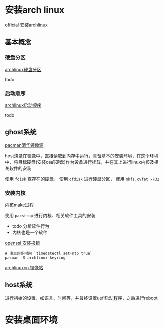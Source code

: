 # 安装arch linux

[official](https://wiki.archlinux.org/title/Installation_guide)
[安装archlinux](https://zhuanlan.zhihu.com/p/112541071)

## 基本概念

### 硬盘分区

[archlinux硬盘分区](https://wiki.archlinux.org/title/Partitioning#Example_layouts)

todo

### 启动顺序

[archlinux启动顺序](https://wiki.archlinux.org/title/Arch_boot_process#Boot_loader)

todo


## ghost系统

[pacman清华镜像源](https://mirrors.tuna.tsinghua.edu.cn/help/archlinux/)

host烧录在镜像中，直接读取到内存中运行，具备基本的安装环境，在这个环境中，将目标硬盘(安装os的硬盘)作为设备进行挂载，并在其上进行linux内核及相关软件的安装

使用 `fdisk` 查存在的硬盘， 使用 `cfdisk` 进行硬盘分区， 使用 `mkfs.cvfat -F32`  


### 安装内核

[内核make过程](https://blog.csdn.net/a29562268/article/details/122903007)

使用 `pacstrap` 进行内核、相关软件工具的安装
- todo 分析软件行为
- 内核也是一个软件

[openssl 安装报错](https://blog.csdn.net/TG_hupo/article/details/126146210)

```shell
# 注意同步时间 `timedatectl set-ntp true`
pacman -S archlinux-keyring
```

[archlinuxcn 镜像站](https://mirrors.tuna.tsinghua.edu.cn/help/archlinuxcn/)



## host系统

进行初始的设置，如语言、时间等，并最终设置uefi启动程序，之后进行reboot


# 安装桌面环境

[](https://zhuanlan.zhihu.com/p/405352705)
